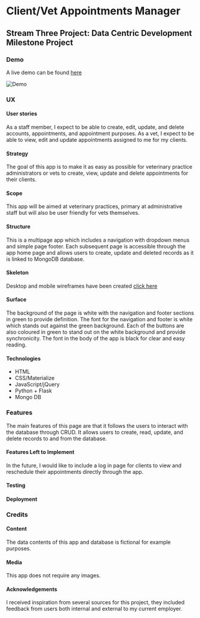 # Client/Vet Appointments Manager

## Stream Three Project: Data Centric Development Milestone Project

### Demo
A live demo can be found <a href="https://github.com/lisaannbyrne1/MSP3-AHI-TaskManager/blob/master/static/demo/demo.gif">here</a>

![Demo](https://github.com/lisaannbyrne1/MSP3-AHI-TaskManager/blob/master/static/demo/demo.gif "=Demo")

### UX

#### User stories
As a staff member, I expect to be able to create, edit, update, and delete accounts, appointments, and appointment purposes. 
As a vet, I expect to be able to view, edit and update appointments assigned to me for my clients. 

#### Strategy
The goal of this app is to make it as easy as possible for veterinary practice administrators or vets to create, view, update and delete appointments for their clients. 

#### Scope
This app will be aimed at veterinary practices, primary at administrative staff but will also be user friendly for vets themselves. 

#### Structure
This is a multipage app which includes a navigation with dropdown menus and simple page footer.  Each subsequent page is accessible through the app home page and allows users to create, update and deleted records as it is linked to MongoDB database. 

#### Skeleton
Desktop and mobile wireframes have been created <a href="https://github.com/lisaannbyrne1/MSP3-AHI-TaskManager/blob/master/static/wireframe/wireframe.pdf">click here</a>

#### Surface
The background of the page is white with the navigation and footer sections in green to provide definition. The font for the navigation and footer is white which stands out against the green background.  Each of the buttons are also coloured in green to stand out on the white background and provide synchronicity.  The font in the body of the app is black for clear and easy reading. 

#### Technologies
* HTML
* CSS/Materialize
* JavaScript/jQuery
* Python + Flask
* Mongo DB

### Features
The main features of this page are that it follows the users to interact with the database through CRUD.  It allows users to create, read, update, and delete records to and from the database. 

#### Features Left to Implement
In the future, I would like to include a log in page for clients to view and reschedule their appointments directly through the app. 

#### Testing

#### Deployment


### Credits


#### Content 
The data contents of this app and database is fictional for example purposes. 

#### Media
This app does not require any images. 

#### Acknowledgements
I received inspiration from several sources for this project, they included feedback from users both internal and external to my current employer.   

